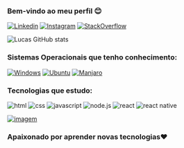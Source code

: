 ### Bem-vindo ao meu perfil 😊 

[![Linkedin](https://img.shields.io/badge/LinkedIn-0077B5?style=for-the-badge&logo=linkedin&logoColor=white
)](https://www.linkedin.com/in/lucas-c%C3%A9sar-lopes-77929a17a/)
[![Instagram](https://img.shields.io/badge/Instagram-E4405F?style=for-the-badge&logo=instagram&logoColor=white
)](https://www.instagram.com/lk.lpps/)
[![StackOverflow](https://aleen42.github.io/badges/src/stackoverflow.svg
)](https://stackoverflow.com/users/19763901/lucas-c%c3%a9sar-lopes)


![Lucas GitHub stats](https://github-readme-stats.vercel.app/api?username=LucasSpott&show_icons=true&theme=synthwave)

### Sistemas Operacionais que tenho conhecimento:

[![Windows](https://img.shields.io/badge/Windows-0078D6?style=for-the-badge&logo=windows&logoColor=white
)]()
[![Ubuntu](https://img.shields.io/badge/Ubuntu-E95420?style=for-the-badge&logo=ubuntu&logoColor=white
)]()
[![Manjaro](https://img.shields.io/badge/manjaro-35BF5C?style=for-the-badge&logo=manjaro&logoColor=white
)]()

### Tecnologias que estudo:

<div style="display: inline_block">
<img src="https://img.shields.io/badge/HTML5-E34F26?style=for-the-badge&logo=html5&logoColor=white" alt="html">
<img src="https://img.shields.io/badge/CSS3-1572B6?style=for-the-badge&logo=css3&logoColor=white" alt="css">
<img src="https://img.shields.io/badge/JavaScript-323330?style=for-the-badge&logo=javascript&logoColor=F7DF1E" alt="javascript">
<img src="https://img.shields.io/badge/Node.js-43853D?style=for-the-badge&logo=node.js&logoColor=white" alt="node.js">
<img src="https://img.shields.io/badge/React-20232A?style=for-the-badge&logo=react&logoColor=61DAFB" alt="react">
<img src="https://img.shields.io/badge/React_Native-20232A?style=for-the-badge&logo=react&logoColor=61DAFB" alt="react native">
</div>

[![imagem](https://c.tenor.com/IoooQf-AFnUAAAAd/code-programmer.gif)]()<br/>

### Apaixonado por aprender novas tecnologias❤️
